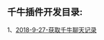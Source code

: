 ﻿## 千牛插件开发目录:

1、[2018-9-27-获取千牛聊天记录](https://github.com/renchengxiaofeixia/QnPg/blob/master/%E8%8E%B7%E5%8F%96%E5%8D%83%E7%89%9B%E8%81%8A%E5%A4%A9%E8%AE%B0%E5%BD%95.md)